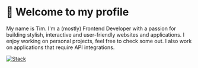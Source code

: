 # 👋 Welcome to my profile

My name is Tim. I'm a (mostly) Frontend Developer with a passion for building stylish, interactive and user-friendly websites and applications. I enjoy working on personal projects, feel free to check some out. I also work on applications that require API integrations.

[![Stack](https://skillicons.dev/icons?i=html,css,sass,php,mysql,js,ts,react,svelte,vue,bootstrap,tailwind,webpack,laravel,wordpress,nextjs,nuxt,vite,raspberrypi,postman,prisma,figma,redis,posgres,apache,graphql,github,git,svg,sqlite)](https://skillicons.dev)
